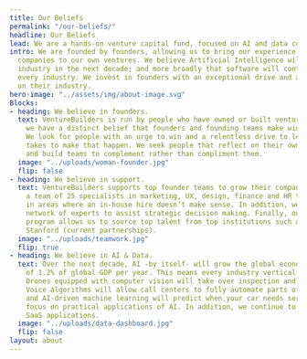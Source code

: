 ```yaml
---
title: Our Beliefs
permalink: "/our-beliefs/"
headline: Our Beliefs
lead: We are a hands-on venture capital fund, focused on AI and data companies.
intro: We are founded by founders, allowing us to bring our experience in running
  companies to our own ventures. We believe Artificial Intelligence will change every
  industry in the next decade; and more broadly that software will continue to impact
  every industry. We invest in founders with an exceptional drive and a unique perspective
  on their industry.
hero-image: "../assets/img/about-image.svg"
Blocks:
- heading: We believe in founders.
  text: VentureBuilders is run by people who have owned or built ventures. As a result,
    we have a distinct belief that founders and founding teams make winning companies.
    We look for people with an urge to win and a relentless drive to learn what it
    takes to make that happen. We seek people that reflect on their own performance
    and build teams to complement rather than compliment them.
  image: "../uploads/woman-founder.jpg"
  flip: false
- heading: We believe in support.
  text: VentureBuilders supports top founder teams to grow their companies. We have
    a team of 25 specialists in marketing, UX, design, finance and HR to support ventures
    in areas where an in-house hire doesn’t make sense. In addition, we have a broad
    network of experts to assist strategic decision making. Finally, our global executive
    program allows us to source top talent from top institutions such as INSEAD and
    Stanford (current partnerships).
  image: "../uploads/teamwork.jpg"
  flip: true
- heading: We believe in AI & Data.
  text: Over the next decade, AI -by itself- will grow the global economy at a rate
    of 1.2% of global GDP per year. This means every industry vertical will be impacted.
    Drones equipped with computer vision will take over inspection and security jobs;
    Voice algorithms will allow call centers to fully automate parts of the conversation;
    and AI-driven machine learning will predict when your car needs servicing. We
    focus on practical applications of AI. In addition, we continue to invest in broader
    SaaS applications.
  image: "../uploads/data-dashboard.jpg"
  flip: false
layout: about
---
```


